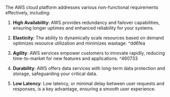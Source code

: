 
The AWS cloud platform addresses various non-functional requirements effectively, including:

1. **High Availability**: AWS provides redundancy and failover capabilities, ensuring longer uptimes and enhanced reliability for your systems.

2. **Elasticity**: The ability to dynamically scale resources based on demand optimizes resource utilization and minimizes wastage.
 ^dd6fea
3. **Agility**: AWS services empower customers to innovate rapidly, reducing time-to-market for new features and applications.
 ^460733
4. **Durability**: AWS offers data services with long-term data protection and storage, safeguarding your critical data.

5. **Low Latency**: Low latency, or minimal delay between user requests and responses, is a key advantage, ensuring a smooth user experience.